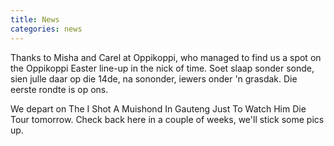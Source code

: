 ```yaml
---
title: News
categories: news
---
```


Thanks to Misha and Carel at Oppikoppi, who managed to find us a spot on the Oppikoppi Easter line-up in the nick of time. Soet slaap sonder sonde, sien julle daar op die 14de, na sononder, iewers onder 'n grasdak. Die eerste rondte is op ons.

We depart on The I Shot A Muishond In Gauteng Just To Watch Him Die Tour tomorrow. Check back here in a couple of weeks, we'll stick some pics up.
